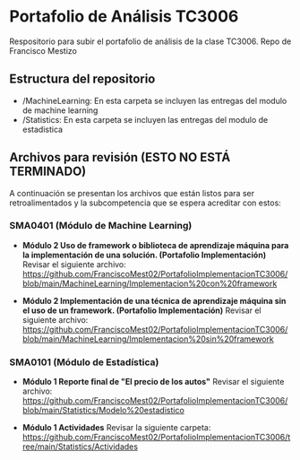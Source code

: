 # Portafolio de Análisis TC3006
Respositorio para subir el portafolio de análisis de la clase TC3006. Repo de Francisco Mestizo

## Estructura del repositorio
* /MachineLearning: En esta carpeta se incluyen las entregas del modulo de machine learning
* /Statistics: En esta carpeta se incluyen las entregas del modulo de estadistica

## Archivos para revisión (ESTO NO ESTÁ TERMINADO)
A continuación se presentan los archivos que están listos para ser retroalimentados y la subcompetencia que se espera acreditar con estos:

### SMA0401 (Módulo de Machine Learning)

* **Módulo 2 Uso de framework o biblioteca de aprendizaje máquina para la implementación de una solución. (Portafolio Implementación)** Revisar el siguiente archivo: https://github.com/FranciscoMest02/PortafolioImplementacionTC3006/blob/main/MachineLearning/Implementacion%20con%20framework

* **Módulo 2 Implementación de una técnica de aprendizaje máquina sin el uso de un framework. (Portafolio Implementación)** Revisar el siguiente archivo: https://github.com/FranciscoMest02/PortafolioImplementacionTC3006/blob/main/MachineLearning/Implementacion%20sin%20framework

### SMA0101 (Módulo de Estadística)

* **Módulo 1 Reporte final de "El precio de los autos"** Revisar el siguiente archivo: https://github.com/FranciscoMest02/PortafolioImplementacionTC3006/blob/main/Statistics/Modelo%20estadistico

* **Módulo 1 Actividades** Revisar la siguiente carpeta: https://github.com/FranciscoMest02/PortafolioImplementacionTC3006/tree/main/Statistics/Actividades

